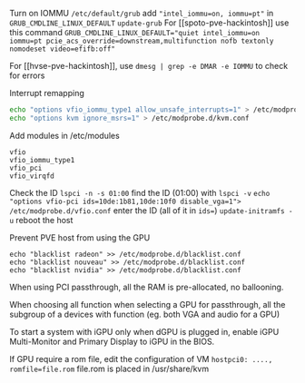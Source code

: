 Turn on IOMMU
`/etc/default/grub`
add `"intel_iommu=on, iommu=pt"` in `GRUB_CMDLINE_LINUX_DEFAULT`
`update-grub`
For [[spoto-pve-hackintosh]] use this command
`GRUB_CMDLINE_LINUX_DEFAULT="quiet intel_iommu=on iommu=pt pcie_acs_override=downstream,multifunction nofb textonly nomodeset video=efifb:off"`

For [[hvse-pve-hackintosh]], use 
`dmesg | grep -e DMAR -e IOMMU`
to check for errors

Interrupt remapping
```sh
echo "options vfio_iommu_type1 allow_unsafe_interrupts=1" > /etc/modprobe.d/iommu_unsafe_interrupts.conf
echo "options kvm ignore_msrs=1" > /etc/modprobe.d/kvm.conf
```
Add modules in /etc/modules
```
vfio
vfio_iommu_type1
vfio_pci
vfio_virqfd
```

Check the ID
`lspci -n -s 01:00`
find the ID (01:00) with `lspci -v`
`echo "options vfio-pci ids=10de:1b81,10de:10f0 disable_vga=1"> /etc/modprobe.d/vfio.conf`
enter the ID (all of it in `ids=`)
`update-initramfs -u`
reboot the host

Prevent PVE host from using the GPU
```
echo "blacklist radeon" >> /etc/modprobe.d/blacklist.conf 
echo "blacklist nouveau" >> /etc/modprobe.d/blacklist.conf 
echo "blacklist nvidia" >> /etc/modprobe.d/blacklist.conf
```
When using PCI passthrough, all the RAM is pre-allocated, no ballooning.

When choosing all function when selecting a GPU for passthrough, all the subgroup of a devices with function (eg. both VGA and audio for a GPU)

To start a system with iGPU only when dGPU is plugged in, enable iGPU Multi-Monitor and Primary Display to iGPU in the BIOS.

If GPU require a rom file, edit the configuration of VM
`hostpci0: ...., romfile=file.rom` file.rom is placed in /usr/share/kvm

